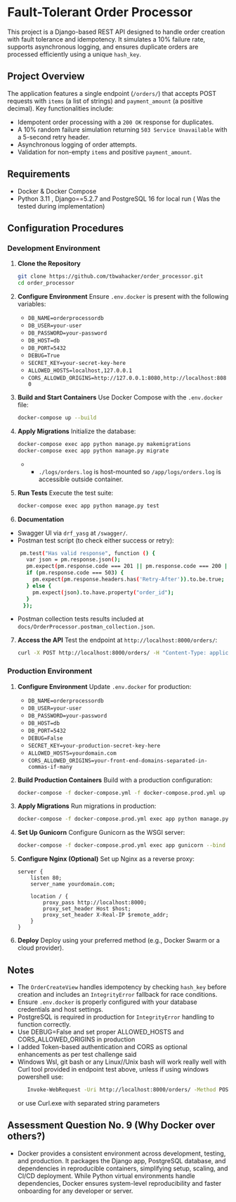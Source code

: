 # Fault-Tolerant Order Processor

This project is a Django-based REST API designed to handle order creation with fault tolerance and idempotency. It simulates a 10% failure rate, supports asynchronous logging, and ensures duplicate orders are processed efficiently using a unique `hash_key`.

## Project Overview

The application features a single endpoint (`/orders/`) that accepts POST requests with `items` (a list of strings) and `payment_amount` (a positive decimal). Key functionalities include:
- Idempotent order processing with a `200 OK` response for duplicates.
- A 10% random failure simulation returning `503 Service Unavailable` with a 5-second retry header.
- Asynchronous logging of order attempts.
- Validation for non-empty `items` and positive `payment_amount`.

## Requirements
- Docker & Docker Compose
- Python 3.11 , Django==5.2.7 and PostgreSQL 16 for local run ( Was the tested during implementation)


## Configuration Procedures

### Development Environment

1. **Clone the Repository**
   ```bash
   git clone https://github.com/tbwahacker/order_processor.git
   cd order_processor
   ```

2. **Configure Environment**
   Ensure `.env.docker` is present with the following variables:
   - `DB_NAME=orderprocessordb`
   - `DB_USER=your-user`
   - `DB_PASSWORD=your-password`
   - `DB_HOST=db`
   - `DB_PORT=5432`
   - `DEBUG=True`
   - `SECRET_KEY=your-secret-key-here`
   - `ALLOWED_HOSTS=localhost,127.0.0.1`
   - `CORS_ALLOWED_ORIGINS=http://127.0.0.1:8080,http://localhost:8080`

3. **Build and Start Containers**
   Use Docker Compose with the `.env.docker` file:
   ```bash
   docker-compose up --build
   ```

4. **Apply Migrations**
   Initialize the database:
   ```bash
   docker-compose exec app python manage.py makemigrations
   docker-compose exec app python manage.py migrate
   ```
   - - `./logs/orders.log` is host-mounted so `/app/logs/orders.log` is accessible outside container.

5. **Run Tests**
   Execute the test suite:
   ```bash
   docker-compose exec app python manage.py test
   ```

6. **Documentation**
- Swagger UI via `drf_yasg` at `/swagger/`.
- Postman test script (to check either success or retry):
```bash
    pm.test("Has valid response", function () {
      var json = pm.response.json();
      pm.expect(pm.response.code === 201 || pm.response.code === 200 || pm.response.code === 503).to.be.true;
      if (pm.response.code === 503) {
        pm.expect(pm.response.headers.has('Retry-After')).to.be.true;
      } else {
        pm.expect(json).to.have.property("order_id");
      }
     });
```
 - Postman collection tests results included at `docs/OrderProcessor.postman_collection.json`.

7. **Access the API**
   Test the endpoint at `http://localhost:8000/orders/`:
   ```bash
   curl -X POST http://localhost:8000/orders/ -H "Content-Type: application/json" -d '{"items": ["item1", "item2"], "payment_amount": 100.50}'
   ```

### Production Environment

1. **Configure Environment**
   Update `.env.docker` for production:
   - `DB_NAME=orderprocessordb`
   - `DB_USER=your-user`
   - `DB_PASSWORD=your-password`
   - `DB_HOST=db`
   - `DB_PORT=5432`
   - `DEBUG=False`
   - `SECRET_KEY=your-production-secret-key-here`
   - `ALLOWED_HOSTS=yourdomain.com`
   - `CORS_ALLOWED_ORIGINS=your-front-end-domains-separated-in-commas-if-many`

2. **Build Production Containers**
   Build with a production configuration:
   ```bash
   docker-compose -f docker-compose.yml -f docker-compose.prod.yml up --build
   ```

3. **Apply Migrations**
   Run migrations in production:
   ```bash
   docker-compose -f docker-compose.prod.yml exec app python manage.py migrate
   ```

4. **Set Up Gunicorn**
   Configure Gunicorn as the WSGI server:
   ```bash
   docker-compose -f docker-compose.prod.yml exec app gunicorn --bind 0.0.0.0:8000 order_processor.wsgi:application
   ```

5. **Configure Nginx (Optional)**
   Set up Nginx as a reverse proxy:
   ```nginx
   server {
       listen 80;
       server_name yourdomain.com;

       location / {
           proxy_pass http://localhost:8000;
           proxy_set_header Host $host;
           proxy_set_header X-Real-IP $remote_addr;
       }
   }
   ```

6. **Deploy**
   Deploy using your preferred method (e.g., Docker Swarm or a cloud provider).

## Notes
- The `OrderCreateView` handles idempotency by checking `hash_key` before creation and includes an `IntegrityError` fallback for race conditions.
- Ensure `.env.docker` is properly configured with your database credentials and host settings.
- PostgreSQL is required in production for `IntegrityError` handling to function correctly.
- Use DEBUG=False and set proper ALLOWED_HOSTS and CORS_ALLOWED_ORIGINS in production
- I added Token-based authentication and CORS as optional enhancements as per test challenge said
- Windows Wsl, git bash or any Linux//Unix bash will work really well with Curl tool provided in endpoint test above, unless if using windows powershell use:
  ``` bash
     Invoke-WebRequest -Uri http://localhost:8000/orders/ -Method POST -Body '{"items": ["item1", "item2"], "payment_amount": 100.50}' -ContentType "application/json"
  ```
  or use Curl.exe with separated string parameters

## Assessment Question No. 9 (Why Docker over others?)
- Docker provides a consistent environment across development, testing, and production.
It packages the Django app, PostgreSQL database, and dependencies in reproducible containers, simplifying setup, scaling, and CI/CD deployment.
While Python virtual environments handle dependencies, Docker ensures system-level reproducibility and faster onboarding for any developer or server.

